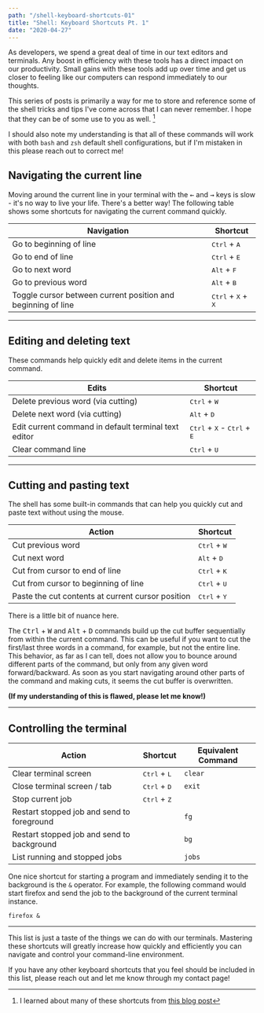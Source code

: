 ```yaml
---
path: "/shell-keyboard-shortcuts-01"
title: "Shell: Keyboard Shortcuts Pt. 1"
date: "2020-04-27"
---
```


As developers, we spend a great deal of time in our text editors and terminals. Any boost in efficiency with these tools has a direct impact on our productivity. Small gains with these tools add up over time and get us closer to feeling like our computers can respond immediately to our thoughts.

This series of posts is primarily a way for me to store and reference some of the shell tricks and tips I've come across that I can never remember. I hope that they can be of some use to you as well. [^1] 

I should also note my understanding is that all of these commands will work with both `bash` and `zsh` default shell configurations, but if I'm mistaken in this please reach out to correct me!

[^1]: I learned about many of these shortcuts from [this blog post](https://blog.balthazar-rouberol.com/shell-productivity-tips-and-tricks.html)

## Navigating the current line

Moving around the current line in your terminal with the <kbd>←</kbd> and <kbd>→</kbd> keys is slow - it's no way to live your life. There's a better way! The following table shows some shortcuts for navigating the current command quickly.

| Navigation                                                   | Shortcut                                      |
| ------------------------------------------------------------ | --------------------------------------------- |
| Go to beginning of line                                      | <kbd>Ctrl</kbd> + <kbd>A</kbd>                |
| Go to end of line                                            | <kbd>Ctrl</kbd> + <kbd>E</kbd>                |
| Go to next word                                              | <kbd>Alt</kbd> + <kbd>F</kbd>                 |
| Go to previous word                                          | <kbd>Alt</kbd> + <kbd>B</kbd>                 |
| Toggle cursor between current position and beginning of line | <kbd>Ctrl</kbd> + <kbd>X</kbd> + <kbd>X</kbd> |

------

## Editing and deleting text

These commands help quickly edit and delete items in the current command.

| Edits                                                | Shortcut                                                        |
| ---------------------------------------------------- | --------------------------------------------------------------- |
| Delete previous word (via cutting)                   | <kbd>Ctrl</kbd> + <kbd>W</kbd>                                  |
| Delete next word (via cutting)                       | <kbd>Alt</kbd> + <kbd>D</kbd>                                   |
| Edit current command in default terminal text editor | <kbd>Ctrl</kbd> + <kbd>X</kbd> - <kbd>Ctrl</kbd> + <kbd>E</kbd> |
| Clear command line                                   | <kbd>Ctrl</kbd> + <kbd>U</kbd>                                  |

------

## Cutting and pasting text

The shell has some built-in commands that can help you quickly cut and paste text without using the mouse.

| Action                                            | Shortcut                       |
| ------------------------------------------------- | ------------------------------ |
| Cut previous word                                 | <kbd>Ctrl</kbd> + <kbd>W</kbd> |
| Cut next word                                     | <kbd>Alt</kbd> + <kbd>D</kbd>  |
| Cut from cursor to end of line                    | <kbd>Ctrl</kbd> + <kbd>K</kbd> |
| Cut from cursor to beginning of line              | <kbd>Ctrl</kbd> + <kbd>U</kbd> |
| Paste the cut contents at current cursor position | <kbd>Ctrl</kbd> + <kbd>Y</kbd> |

There is a little bit of nuance here. 

The <kbd>Ctrl</kbd> + <kbd>W</kbd> and <kbd>Alt</kbd> + <kbd>D</kbd> commands build up the cut buffer sequentially from within the current command. This can be useful if you want to cut the first/last three words in a command, for example, but not the entire line. This behavior, as far as I can tell, does not allow you to bounce around different parts of the command, but only from any given word forward/backward. As soon as you start navigating around other parts of the command and making cuts, it seems the cut buffer is overwritten. 

**(If my understanding of this is flawed, please let me know!)**

------

## Controlling the terminal

| Action                                     | Shortcut                       | Equivalent Command |
| ------------------------------------------ | ------------------------------ | ------------------ |
| Clear terminal screen                      | <kbd>Ctrl</kbd> + <kbd>L</kbd> | `clear`            |
| Close terminal screen / tab                | <kbd>Ctrl</kbd> + <kbd>D</kbd> | `exit`             |
| Stop current job                           | <kbd>Ctrl</kbd> + <kbd>Z</kbd> |                    |
| Restart stopped job and send to foreground |                                | `fg`               |
| Restart stopped job and send to background |                                | `bg`               |
| List running and stopped jobs              |                                | `jobs`             |

One nice shortcut for starting a program and immediately sending it to the background is the `&` operator. For example, the following command would start firefox and send the job to the background of the current terminal instance.

```shell
firefox &
```

------

This list is just a taste of the things we can do with our terminals. Mastering these shortcuts will greatly increase how quickly and efficiently you can navigate and control your command-line environment.

If you have any other keyboard shortcuts that you feel should be included in this list, please reach out and let me know through my contact page!